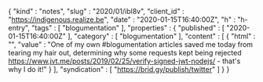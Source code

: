 {
  "kind" : "notes",
  "slug" : "2020/01/ibl8v",
  "client_id" : "https://indigenous.realize.be",
  "date" : "2020-01-15T16:40:00Z",
  "h" : "h-entry",
  "tags" : [ "blogumentation" ],
  "properties" : {
    "published" : [ "2020-01-15T16:40:00Z" ],
    "category" : [ "blogumentation" ],
    "content" : [ {
      "html" : "",
      "value" : "One of my own #blogumentation articles saved me today from tearing my hair out, determining why some requests kept being rejected https://www.jvt.me/posts/2019/02/25/verify-signed-jwt-nodejs/ - that's why I do it!"
    } ],
    "syndication" : [ "https://brid.gy/publish/twitter" ]
  }
}
